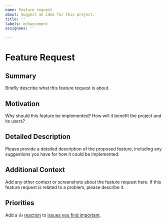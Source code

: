 ```yaml
---
name: Feature request
about: Suggest an idea for this project.
title: ''
labels: enhancement
assignees: ''

---
```


# Feature Request

## Summary
Briefly describe what this feature request is about.

## Motivation
Why should this feature be implemented? How will it benefit the project and its users?

## Detailed Description
Please provide a detailed description of the proposed feature, including any suggestions you have for how it could be implemented.

## Additional Context
Add any other context or screenshots about the feature request here. If this feature request is related to a problem, please describe it.

<!-- Don't change below. This tells other users to thumbs up your feature request. -->

## Priorities
Add a :+1: [reaction] to [issues you find important].

[reaction]: https://github.blog/2016-03-10-add-reactions-to-pull-requests-issues-and-comments/
[issues you find important]: https://github.com/donovanglover/thud/issues?q=is%3Aissue+is%3Aopen+sort%3Areactions-%2B1-desc
